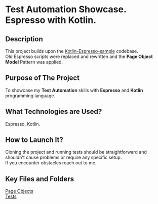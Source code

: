 # Test Automation Showcase. Espresso with Kotlin.

## Description   
This project builds upon the [Kotlin-Espresso-sample](https://github.com/pot8os/Kotlin-Espresso-sample) codebase.  
Old Espresso scripts were replaced and rewritten and the **Page Object Model** Pattern was applied.

## Purpose of The Project
To showcase my **Test Automation** skills with **Espresso** and **Kotlin** programming language.

## What Technologies are Used?
Espresso, Kotlin.

## How to Launch It?
Cloning the project and running tests should be straightforward and shouldn't cause problems or require any specific setup.  
If you encounter obstacles reach out to me.

## Key Files and Folders
[Page Objects](https://github.com/nick-demidenko/Showcase-of-Mobile-Test-Automation-with-Espresso/tree/6056c478f86b27cdf667ae784579c10d360e736b/app/src/androidTest/kotlin/net/pot8os/kotlintestsample/pageObjects)    
[Tests](https://github.com/nick-demidenko/Showcase-of-Mobile-Test-Automation-with-Espresso/tree/6056c478f86b27cdf667ae784579c10d360e736b/app/src/androidTest/kotlin/net/pot8os/kotlintestsample/tests) 

